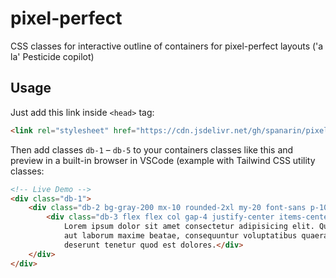 # pixel-perfect
CSS classes for interactive outline of containers for pixel-perfect layouts ('a la' Pesticide copilot)

## Usage

Just add this link inside `<head>` tag:

```html
<link rel="stylesheet" href="https://cdn.jsdelivr.net/gh/spanarin/pixel-perfect/copilot.css">
```

Then add classes `db-1` – `db-5` to your containers classes like this and preview in a built-in browser in VSCode (example with Tailwind CSS utility classes:
```html
<!-- Live Demo -->
<div class="db-1">
    <div class="db-2 bg-gray-200 mx-10 rounded-2xl my-20 font-sans p-10">
        <div class="db-3 flex flex col gap-4 justify-center items-center rounded-xl p-2">
            Lorem ipsum dolor sit amet consectetur adipisicing elit. Quos ipsam hic nostrum deleniti animi,
            aut laborum maxime beatae, consequuntur voluptatibus quaerat enim unde aperiam temporibus
            deserunt tenetur quod est dolores.</div>
    </div>
</div>
```
